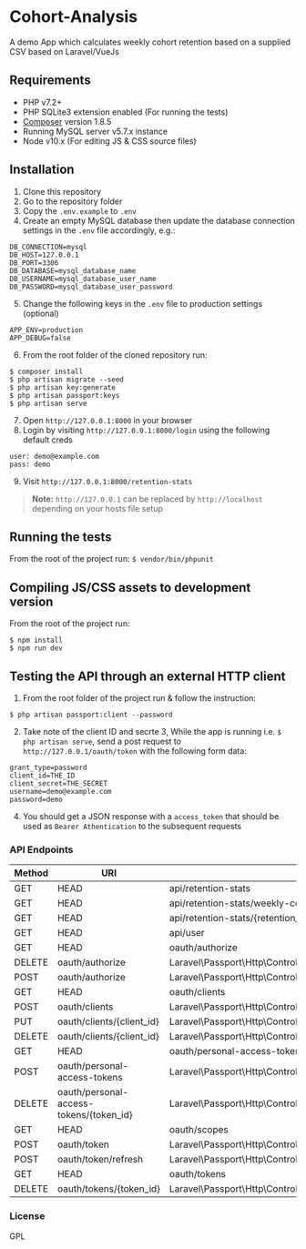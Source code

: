 # Cohort-Analysis
A demo App which calculates weekly cohort retention based on a supplied CSV based on Laravel/VueJs

## Requirements
* PHP v7.2+
* PHP SQLite3 extension enabled (For running the tests)
* [Composer](https://getcomposer.org/doc/00-intro.md) version 1.8.5
* Running MySQL server v5.7.x instance
* Node v10.x (For editing JS & CSS source files)

## Installation
1. Clone this repository
2. Go to the repository folder
3. Copy the `.env.example` to `.env`
4. Create an empty MySQL database then update the database connection settings in the `.env` file accordingly, e.g.:
```
DB_CONNECTION=mysql
DB_HOST=127.0.0.1
DB_PORT=3306
DB_DATABASE=mysql_database_name
DB_USERNAME=mysql_database_user_name
DB_PASSWORD=mysql_database_user_password
```
5. Change the following keys in the `.env` file to production settings (optional)
```
APP_ENV=production
APP_DEBUG=false
```
6. From the root folder of the cloned repository run:
```
$ composer install
$ php artisan migrate --seed
$ php artisan key:generate
$ php artisan passport:keys
$ php artisan serve
```
7. Open `http://127.0.0.1:8000` in your browser
8. Login by visiting `http://127.0.0.1:8000/login` using the following default creds
```
user: demo@example.com
pass: demo
```
9. Visit `http://127.0.0.1:8000/retention-stats`

> **Note:** `http://127.0.0.1` can be replaced by `http://localhost` depending on your hosts file setup


## Running the tests
From the root of the project run:
```$ vendor/bin/phpunit```

## Compiling JS/CSS assets to development version
From the root of the project run:
```
$ npm install
$ npm run dev
```

## Testing the API through an external HTTP client
1. From the root folder of the project run & follow the instruction:
```
$ php artisan passport:client --password
```
2. Take note of the client ID and secrte
3, While the app is running i.e. `$ php artisan serve`, send a post request to `http://127.0.0.1/oauth/token` with the following form data:
```
grant_type=password
client_id=THE_ID
client_secret=THE_SECRET
username=demo@example.com
password=demo
```
4. You should get a JSON response with a `access_token` that should be used as `Bearer Athentication` to the subsequent requests

### API Endpoints

| Method   | URI                                     | Action                                                                    |
|----------|-----------------------------------------|---------------------------------------------------------------------------|
| GET|HEAD | api/retention-stats                     | App\Http\Controllers\RetentionStatController@index                        |
| GET|HEAD | api/retention-stats/weekly-cohorts      | App\Http\Controllers\RetentionStatController@weeklyCohorts                |
| GET|HEAD | api/retention-stats/{retention_stat}    | App\Http\Controllers\RetentionStatController@show                         |
| GET|HEAD | api/user                                | Closure                                                                   |
| GET|HEAD | oauth/authorize                         | Laravel\Passport\Http\Controllers\AuthorizationController@authorize       |
| DELETE   | oauth/authorize                         | Laravel\Passport\Http\Controllers\DenyAuthorizationController@deny        |
| POST     | oauth/authorize                         | Laravel\Passport\Http\Controllers\ApproveAuthorizationController@approve  |
| GET|HEAD | oauth/clients                           | Laravel\Passport\Http\Controllers\ClientController@forUser                |
| POST     | oauth/clients                           | Laravel\Passport\Http\Controllers\ClientController@store                  |
| PUT      | oauth/clients/{client_id}               | Laravel\Passport\Http\Controllers\ClientController@update                 |
| DELETE   | oauth/clients/{client_id}               | Laravel\Passport\Http\Controllers\ClientController@destroy                |
| GET|HEAD | oauth/personal-access-tokens            | Laravel\Passport\Http\Controllers\PersonalAccessTokenController@forUser   |
| POST     | oauth/personal-access-tokens            | Laravel\Passport\Http\Controllers\PersonalAccessTokenController@store     |
| DELETE   | oauth/personal-access-tokens/{token_id} | Laravel\Passport\Http\Controllers\PersonalAccessTokenController@destroy   |
| GET|HEAD | oauth/scopes                            | Laravel\Passport\Http\Controllers\ScopeController@all                     |
| POST     | oauth/token                             | Laravel\Passport\Http\Controllers\AccessTokenController@issueToken        |
| POST     | oauth/token/refresh                     | Laravel\Passport\Http\Controllers\TransientTokenController@refresh        |
| GET|HEAD | oauth/tokens                            | Laravel\Passport\Http\Controllers\AuthorizedAccessTokenController@forUser |
| DELETE   | oauth/tokens/{token_id}                 | Laravel\Passport\Http\Controllers\AuthorizedAccessTokenController@destroy |


### License
GPL
